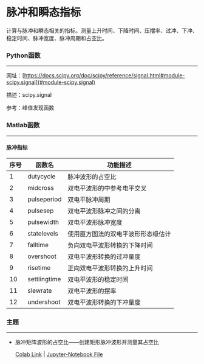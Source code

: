 # 脉冲和瞬态指标
计算与脉冲和瞬态相关的指标。测量上升时间、下降时间、压摆率、过冲、下冲、稳定时间、脉冲宽度、脉冲周期和占空比。



### Python函数
***
网址：[https://docs.scipy.org/doc/scipy/reference/signal.html#module-scipy.signal](#module-scipy.signal)

描述：scipy.signal

参考：峰值发现函数



### Matlab函数

------

#### 脉冲指标  

 序号 | 函数名       | 功能描述                           
---------- | ------------- |---------- 
1 |dutycycle | 脉冲波形的占空比 
2 |midcross | 双电平波形的中参考电平交叉 
3 |pulseperiod | 双电平脉冲周期 
4 |pulsesep | 双电平波形脉冲之间的分离 
5 |pulsewidth | 双电平波形脉冲宽度                 
6 |statelevels | 使用直方图法的双电平波形形态级估计 
7 |falltime | 负向双电平波形转换的下降时间 
8 |overshoot | 双电平波形转换的过冲量度 
9 |risetime | 正向双电平波形转换的上升时间 
10 |settlingtime | 双电平波形的稳定时间 
11 |slewrate | 双电平波形的摆率 
12 |undershoot | 双电平波形转换的下冲量度 



### 主题  

------

- 脉冲矩阵波形的占空比——创建矩形脉冲波形并测量其占空比

  [Colab Link](/docs/Signal_Processing/3.2.3%20矩形脉冲波形的占空比.md) | [Jupyter-Notebook File](https://github.com/spaitlab/pyspt/blob/ffa6f1913b82ea3a33d269cf5c2925bb4d44f243/3-%E6%B5%8B%E9%87%8F%E5%92%8C%E7%89%B9%E5%BE%81%E6%8F%90%E5%8F%96/3-2-%E8%84%89%E5%86%B2%E5%92%8C%E7%9E%AC%E6%80%81%E6%8C%87%E6%A0%87/3-2-3-%E7%9F%A9%E5%BD%A2%E8%84%89%E5%86%B2%E6%B3%A2%E5%BD%A2%E7%9A%84%E5%8D%A0%E7%A9%BA%E6%AF%94/%E7%9F%A9%E5%BD%A2%E8%84%89%E5%86%B2%E6%B3%A2%E5%BD%A2%E7%9A%84%E5%8D%A0%E7%A9%BA%E6%AF%94.ipynb)